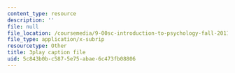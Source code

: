 ```yaml
---
content_type: resource
description: ''
file: null
file_location: /coursemedia/9-00sc-introduction-to-psychology-fall-2011/5c843b0bc5875e75abae6c473fb08806_kD3CswjYb2E.vtt
file_type: application/x-subrip
resourcetype: Other
title: 3play caption file
uid: 5c843b0b-c587-5e75-abae-6c473fb08806
---
```

